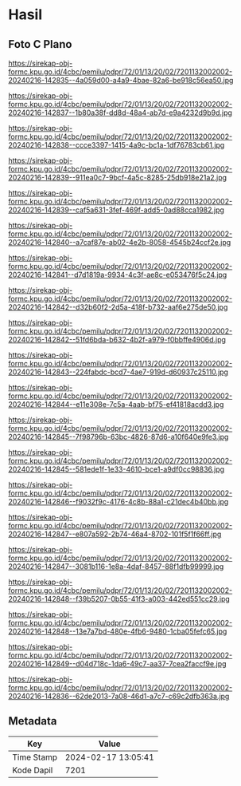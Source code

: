 # Hasil

## Foto C Plano

https://sirekap-obj-formc.kpu.go.id/4cbc/pemilu/pdpr/72/01/13/20/02/7201132002002-20240216-142835--4a059d00-a4a9-4bae-82a6-be918c56ea50.jpg

https://sirekap-obj-formc.kpu.go.id/4cbc/pemilu/pdpr/72/01/13/20/02/7201132002002-20240216-142837--1b80a38f-dd8d-48a4-ab7d-e9a4232d9b9d.jpg

https://sirekap-obj-formc.kpu.go.id/4cbc/pemilu/pdpr/72/01/13/20/02/7201132002002-20240216-142838--ccce3397-1415-4a9c-bc1a-1df76783cb61.jpg

https://sirekap-obj-formc.kpu.go.id/4cbc/pemilu/pdpr/72/01/13/20/02/7201132002002-20240216-142839--911ea0c7-9bcf-4a5c-8285-25db918e21a2.jpg

https://sirekap-obj-formc.kpu.go.id/4cbc/pemilu/pdpr/72/01/13/20/02/7201132002002-20240216-142839--caf5a631-3fef-469f-add5-0ad88cca1982.jpg

https://sirekap-obj-formc.kpu.go.id/4cbc/pemilu/pdpr/72/01/13/20/02/7201132002002-20240216-142840--a7caf87e-ab02-4e2b-8058-4545b24ccf2e.jpg

https://sirekap-obj-formc.kpu.go.id/4cbc/pemilu/pdpr/72/01/13/20/02/7201132002002-20240216-142841--d7d1819a-9934-4c3f-ae8c-e053476f5c24.jpg

https://sirekap-obj-formc.kpu.go.id/4cbc/pemilu/pdpr/72/01/13/20/02/7201132002002-20240216-142842--d32b60f2-2d5a-418f-b732-aaf6e275de50.jpg

https://sirekap-obj-formc.kpu.go.id/4cbc/pemilu/pdpr/72/01/13/20/02/7201132002002-20240216-142842--51fd6bda-b632-4b2f-a979-f0bbffe4906d.jpg

https://sirekap-obj-formc.kpu.go.id/4cbc/pemilu/pdpr/72/01/13/20/02/7201132002002-20240216-142843--224fabdc-bcd7-4ae7-919d-d60937c25110.jpg

https://sirekap-obj-formc.kpu.go.id/4cbc/pemilu/pdpr/72/01/13/20/02/7201132002002-20240216-142844--e11e308e-7c5a-4aab-bf75-ef41818acdd3.jpg

https://sirekap-obj-formc.kpu.go.id/4cbc/pemilu/pdpr/72/01/13/20/02/7201132002002-20240216-142845--7f98796b-63bc-4826-87d6-a10f640e9fe3.jpg

https://sirekap-obj-formc.kpu.go.id/4cbc/pemilu/pdpr/72/01/13/20/02/7201132002002-20240216-142845--581ede1f-1e33-4610-bce1-a9df0cc98836.jpg

https://sirekap-obj-formc.kpu.go.id/4cbc/pemilu/pdpr/72/01/13/20/02/7201132002002-20240216-142846--f9032f9c-4176-4c8b-88a1-c21dec4b40bb.jpg

https://sirekap-obj-formc.kpu.go.id/4cbc/pemilu/pdpr/72/01/13/20/02/7201132002002-20240216-142847--e807a592-2b74-46a4-8702-101f5f1f66ff.jpg

https://sirekap-obj-formc.kpu.go.id/4cbc/pemilu/pdpr/72/01/13/20/02/7201132002002-20240216-142847--3081b116-1e8a-4daf-8457-88f1dfb99999.jpg

https://sirekap-obj-formc.kpu.go.id/4cbc/pemilu/pdpr/72/01/13/20/02/7201132002002-20240216-142848--f39b5207-0b55-41f3-a003-442ed551cc29.jpg

https://sirekap-obj-formc.kpu.go.id/4cbc/pemilu/pdpr/72/01/13/20/02/7201132002002-20240216-142848--13e7a7bd-480e-4fb6-9480-1cba05fefc65.jpg

https://sirekap-obj-formc.kpu.go.id/4cbc/pemilu/pdpr/72/01/13/20/02/7201132002002-20240216-142849--d04d718c-1da6-49c7-aa37-7cea2faccf9e.jpg

https://sirekap-obj-formc.kpu.go.id/4cbc/pemilu/pdpr/72/01/13/20/02/7201132002002-20240216-142836--62de2013-7a08-46d1-a7c7-c69c2dfb363a.jpg


## Metadata

| Key        | Value               |
| ---------- | ------------------- |
| Time Stamp | 2024-02-17 13:05:41 |
| Kode Dapil | 7201                |



